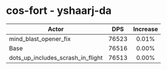 # cos-fort - yshaarj-da
| Actor | DPS | Increase |
|---|:---:|:---:|
|mind_blast_opener_fix|76523|0.01%|
|Base|76516|0.00%|
|dots_up_includes_scrash_in_flight|76513|0.00%|

